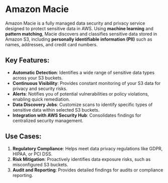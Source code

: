 # Amazon Macie

Amazon Macie is a fully managed data security and privacy service designed to protect sensitive data in AWS. Using **machine learning** and **pattern matching**, Macie discovers and classifies sensitive data stored in Amazon S3, including **personally identifiable information (PII)** such as names, addresses, and credit card numbers. 

## Key Features:
- **Automatic Detection**: Identifies a wide range of sensitive data types across your S3 buckets.
- **Continuous Visibility**: Provides constant monitoring of your S3 data for privacy and security risks.
- **Alerts**: Notifies you of potential vulnerabilities or policy violations, enabling quick remediation.
- **Data Discovery Jobs**: Customize scans to identify specific types of sensitive data within selected S3 buckets.
- **Integration with AWS Security Hub**: Consolidates findings for centralized security management.

## Use Cases:
1. **Regulatory Compliance**: Helps meet data privacy regulations like GDPR, HIPAA, or PCI DSS.
2. **Risk Mitigation**: Proactively identifies data exposure risks, such as misconfigured S3 buckets.
3. **Audit and Reporting**: Provides detailed findings for audits or compliance reporting.
